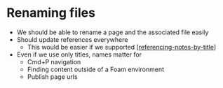 # Renaming files

- We should be able to rename a page and the associated file easily
- Should update references everywhere
  - This would be easier if we supported [[referencing-notes-by-title]]
- Even if we use only titles, names matter for
  - Cmd+P navigation
  - Finding content outside of a Foam environment
  - Publish page urls

[//begin]: # "Autogenerated link references for markdown compatibility"
[referencing-notes-by-title]: referencing-notes-by-title "Referencing notes by title"
[//end]: # "Autogenerated link references"

